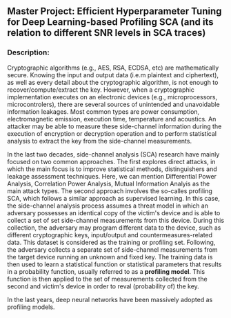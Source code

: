 ## Master Project: Efficient Hyperparameter Tuning for Deep Learning-based Profiling SCA (and its relation to different SNR levels in SCA traces)

### Description:

Cryptographic algorithms (e.g., AES, RSA, ECDSA, etc) are mathematically secure. Knowing the input and output data (i.e.m plaintext and ciphertext), as well as every detail about the cryptographic 
algorithm, is not enough to recover/compute/extract the key. However, when a cryptographic implementation executes on an electronic devices (e.g., microprocessors, microcontrolers),
there are several sources of unintended and unavoidable information leakages. Most common types are power consumption, electromagnetic emission, execution time, temperature and acoustics.
An attacker may be able to measure these side-channel information during the execution of encryption or decryption operation and to perform statistical analysis to extract the key from 
the side-channel measurements.  

In the last two decades, side-channel analysis (SCA) research have mainly focused on two common approaches. 
The first explores direct attacks, in which the main focus is to improve statistical methods, distinguishers and leakage assessment 
techniques. Here, we can mention Differential Power Analysis, Correlation Power Analysis, Mutual Information Analyis as the main attack
types. The second approach involves the so-calles profiling SCA, which follows a similar approach as supervised learning. In this case, the 
side-channel analysis process assumes a threat model in which an adversary possesses an identical copy of the victim's device and is able to 
collect a set of set side-channel measurements from this device. During this collection, the adversary may program different data to the device,
such as different cryptographic keys, input/output and countermeasures-related data. This dataset is considered as the training or profiling set.
Following, the adversary collects a separate set of side-channel measurements from the target device running an unknown and fixed key. 
The training data is then used to learn a statistical function or statistical parameters that results in a probability function, usually 
referred to as a **profiling model**. This function is then applied to the set of measurements collected from the second and victim's device in order to reval (probability of) the key.

In the last years, deep neural networks have been massively adopted as profiling models. 

